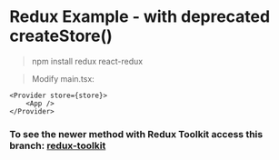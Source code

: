 # Redux Example - with deprecated createStore() 

> npm install redux react-redux

> Modify main.tsx:

    <Provider store={store}>
        <App />
    </Provider>

### To see the newer method with Redux Toolkit access this branch: [redux-toolkit](https://github.com/jeziel-almeida/redux-tutorial/tree/redux-toolkit)
